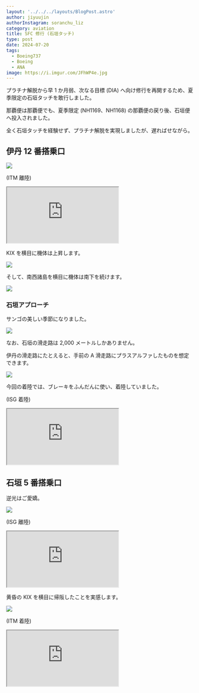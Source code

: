 ```yaml
---
layout: '../../../layouts/BlogPost.astro'
author: jiyuujin
authorInstagram: soranchu_liz
category: aviation
title: SFC 修行 (石垣タッチ)
type: post
date: 2024-07-20
tags:
  - Boeing737
  - Boeing
  - ANA
image: https://i.imgur.com/JFhWP4e.jpg
---
```


プラチナ解脱から早 1 か月弱、次なる目標 (DIA) へ向け修行を再開するため、夏季限定の石垣タッチを敢行しました。

那覇便は那覇便でも、夏季限定 (NH1169、NH1168) の那覇便の戻り後、石垣便へ投入されました。

全く石垣タッチを経験せず、プラチナ解脱を実現しましたが、遅ればせながら。

## 伊丹 12 番搭乗口

![](/assets/img/20240720/JA88AN_1.JPG)

(ITM 離陸)

<div class="wrapper">
  <div class="container">
    <iframe src="https://www.youtube.com/embed/T0hxEFnx0es" class="player" title="Boeing737 音" loading="lazy"></iframe>
  </div>
</div>

KIX を横目に機体は上昇します。

![](/assets/img/20240720/JA88AN_2.JPG)

そして、南西諸島を横目に機体は南下を続けます。

![](/assets/img/20240720/JA88AN_3.JPG)

### 石垣アプローチ

サンゴの美しい季節になりました。

![](/assets/img/20240720/ISG_1.JPG)

なお、石垣の滑走路は 2,000 メートルしかありません。

伊丹の滑走路にたとえると、手前の A 滑走路にプラスアルファしたものを想定できます。

![](/assets/img/20240720/ISG_2.JPG)

今回の着陸では、ブレーキをふんだんに使い、着陸していました。

(ISG 着陸)

<div class="wrapper">
  <div class="container">
    <iframe src="https://www.youtube.com/embed/AJtSG7_0YLQ" class="player" title="Boeing737 音" loading="lazy"></iframe>
  </div>
</div>

## 石垣 5 番搭乗口

逆光はご愛嬌。

![](/assets/img/20240720/JA88AN_4.JPG)

(ISG 離陸)

<div class="wrapper">
  <div class="container">
    <iframe src="https://www.youtube.com/embed/aSweaQtv-hY" class="player" title="Boeing737 音" loading="lazy"></iframe>
  </div>
</div>

黄昏の KIX を横目に帰阪したことを実感します。

![](/assets/img/20240720/KIX.JPG)

(ITM 着陸)

<div class="wrapper">
  <div class="container">
    <iframe src="https://www.youtube.com/embed/Dw7hp8MyEaE" class="player" title="Boeing737 音" loading="lazy"></iframe>
  </div>
</div>
